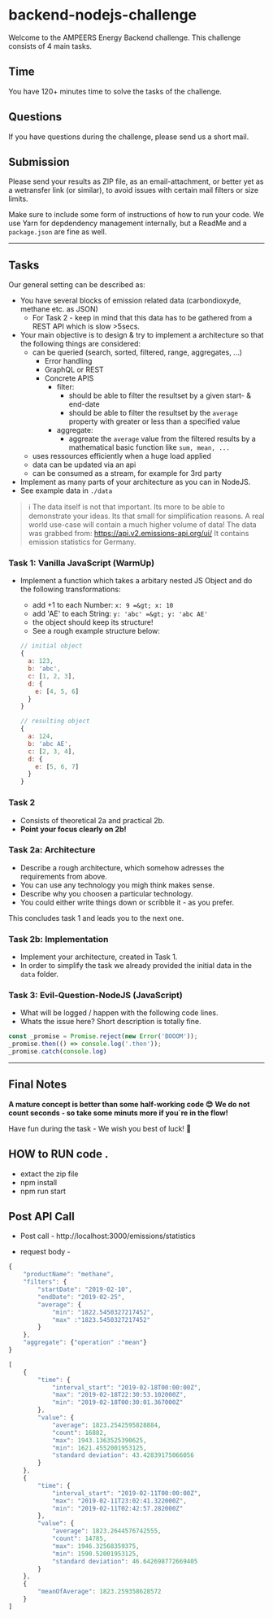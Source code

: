 backend-nodejs-challenge
========================

Welcome to the AMPEERS Energy Backend challenge.
This challenge consists of 4 main tasks.

Time
----

You have 120+ minutes time to solve the tasks of the challenge.

Questions
---------

If you have questions during the challenge, please send us a short mail.


Submission
----------

Please send your results as ZIP file, as an email-attachment, or better yet as a
wetransfer link (or similar), to avoid issues with certain mail filters or size
limits.

Make sure to include some form of instructions of how to run your code.
We use Yarn for depdendency management internally, but a ReadMe and a
`package.json` are fine as well.

---

Tasks
-----

Our general setting can be described as:
* You have several blocks of emission related data (carbondioxyde, methane etc. as JSON)
  * For Task 2 - keep in mind that this data has to be gathered from a REST API which is slow >5secs.
* Your main objective is to design & try to implement a architecture so that the following things are considered:
  * can be queried (search, sorted, filtered, range, aggregates, ...)
    * Error handling
    * GraphQL or REST
    * Concrete APIS
      * filter:
        * should be able to filter the resultset by a given start- & end-date
        * should be able to filter the resultset by the `average` property with greater or less than a specified value
      * aggregate:
        * aggreate the `average` value from the filtered results by a mathematical basic function like `sum, mean, ...`
  * uses ressources efficiently when a huge load applied
  * data can be updated via an api
  * can be consumed as a stream, for example for 3rd party
* Implement as many parts of your architecture as you can in NodeJS.
* See example data in `./data`

> ℹ The data itself is not that important. Its more to be able to demonstrate your ideas.
> Its that small for simplification reasons.
> A real world use-case will contain a much higher volume of data!
> The data was grabbed from: https://api.v2.emissions-api.org/ui/
> It contains emission statistics for Germany.

### Task 1: Vanilla JavaScript (WarmUp)

  * Implement a function which takes a arbitary nested JS Object and do the following transformations:
    * add +1 to each Number: `x: 9 =&gt; x: 10`
    * add 'AE' to each String: `y: 'abc' =&gt; y: 'abc AE'`
    * the object should keep its structure!
    * See a rough example structure below:

    ```js
    // initial object
    {
      a: 123,
      b: 'abc',
      c: [1, 2, 3],
      d: {
        e: [4, 5, 6]
      }
    }

    // resulting object
    {
      a: 124,
      b: 'abc AE',
      c: [2, 3, 4],
      d: {
        e: [5, 6, 7]
      }
    }
    ```

### Task 2

* Consists of theoretical 2a and practical 2b.
* __Point your focus clearly on 2b!__


### Task 2a: Architecture

* Describe a rough architecture, which somehow adresses the requirements from above.
* You can use any technology you migh think makes sense.
* Describe why you choosen a particular technology.
* You could either write things down or scribble it - as you prefer.

This concludes task 1 and leads you to the next one.


### Task 2b: Implementation

* Implement your architecture, created in Task 1.
* In order to simplify the task we already provided the initial data in the `data` folder.


### Task 3: Evil-Question-NodeJS (JavaScript)

* What will be logged / happen with the following code lines.
* Whats the issue here? Short description is totally fine.

```js
const _promise = Promise.reject(new Error('BOOOM'));
_promise.then(() => console.log('.then'));
_promise.catch(console.log)
```

---

Final Notes
-----------

**A mature concept is better than some half-working code 😊**
**We do not count seconds - so take some minuts more if you´re in the flow!**

Have fun during the task - We wish you best of luck! 🚀

## HOW to RUN code .

* extact the zip file 
* npm install
* npm run start 

## Post API Call

* Post call -
http://localhost:3000/emissions/statistics

* request body -
```js 
{
    "productName": "methane",
    "filters": {
        "startDate": "2019-02-10",
        "endDate": "2019-02-25",
        "average": {
            "min": "1822.5450327217452",
            "max" :"1823.5450327217452"
        }
    },
    "aggregate": {"operation" :"mean"}
} 
```

```js 
[
    {
        "time": {
            "interval_start": "2019-02-18T00:00:00Z",
            "max": "2019-02-18T22:30:53.102000Z",
            "min": "2019-02-18T00:30:01.367000Z"
        },
        "value": {
            "average": 1823.2542595828884,
            "count": 16882,
            "max": 1943.1363525390625,
            "min": 1621.4552001953125,
            "standard deviation": 43.42839175066056
        }
    },
    {
        "time": {
            "interval_start": "2019-02-11T00:00:00Z",
            "max": "2019-02-11T23:02:41.322000Z",
            "min": "2019-02-11T02:42:57.282000Z"
        },
        "value": {
            "average": 1823.2644576742555,
            "count": 14785,
            "max": 1946.32568359375,
            "min": 1590.52001953125,
            "standard deviation": 46.642698772669405
        }
    },
    {
        "meanOfAverage": 1823.259358628572
    }
]
```


